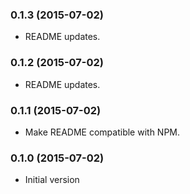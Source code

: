 ### 0.1.3 (2015-07-02)
* README updates.

### 0.1.2 (2015-07-02)
* README updates.

### 0.1.1 (2015-07-02)
* Make README compatible with NPM.

### 0.1.0 (2015-07-02)
* Initial version